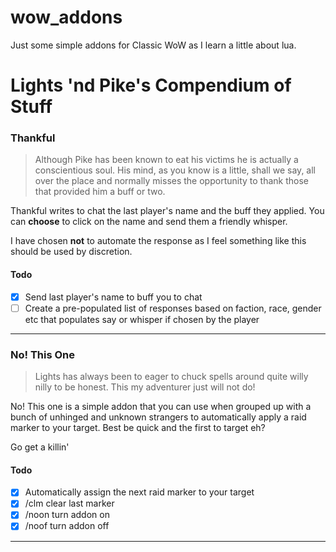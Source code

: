 # wow_addons
Just some simple addons for Classic WoW as I learn a little about lua.

# Lights 'nd Pike's Compendium of Stuff

### Thankful

> Although Pike has been known to eat his victims he is actually a conscientious
soul. His mind, as you know is a little, shall we say, all over the place and
normally misses the opportunity to thank those that provided him a buff or two.


Thankful writes to chat the last player's name and the buff they applied. You can 
**choose** to click on the name and send them a friendly whisper.

I have chosen **not** to automate the response as I feel something like this should be
used by discretion.

#### Todo
- [X] Send last player's name to buff you to chat
- [ ] Create a pre-populated list of responses based on faction, race, gender etc that populates say or whisper if chosen by the player

---

### No! This One

> Lights has always been to eager to chuck spells around quite willy nilly to be honest. This my adventurer just will not do!

No! This one is a simple addon that you can use when grouped up with a bunch of unhinged
and unknown strangers to automatically apply a raid marker to your target. Best be quick
and the first to target eh?

Go get a killin'

#### Todo

- [x] Automatically assign the next raid marker to your target
- [x] /clm clear last marker
- [x] /noon turn addon on
- [x] /noof turn addon off

---